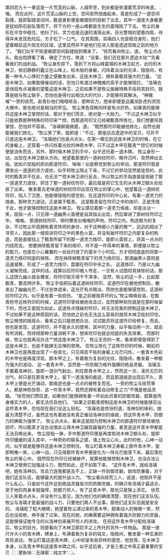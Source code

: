 第四百九十一章这是一片荒芜的山脉，人烟罕至，到处都是弥漫着荒凉的味道。
.嗤。
而在此时，这片荒芜山脉的上空，空间突然扭曲起来，竟是形成了一道空间裂缝，旋即裂缝波动间，数道身影便是被狼狈的投射了出去，其中一道庞大身躯更是犹如陨石般坠落而下，将下方的一座山峰都是生生的震塌陷了下去。
牧尘的身形在半空中稳住，他抖了抖，灵力也是迅速的涌荡出来，目光警惕的望着四周，待得并未发现危险后，方才松了一口气。
在其周围，洛璃四人也是稳住身形，他们望着眼前这片陌生的区域，这里显然并不是他们在进入那座遗迹宫殿之前的地方了。
“我们似乎不知道被那空间裂缝抛到哪来了。
”徐荒看向牧尘，道。
牧尘点点头，取出院牌看了看，确定了方位，笑道：“没事，我们还在那片遗迹大陆”“先看看我们的战利品。
”牧尘身形掠下，落到下方将山峰震塌的木神卫前方，此时的木神卫，依旧静静的矗立在山峰上，枯木般的身躯，闪烁着淡淡的光泽，隐隐间，有着一种令人心悸的力量之感散发出来，这座木神卫，拥有着极其强大的力量。
“这座木神卫，如果能够催动的话，恐怕只有渡过神魄难的高手才能够阻拦。
”洛璃也是俏目有点凝重的望着这座木神卫，之前如果不是牧尘施展特殊手段将其封印，就算是她与牧尘联手，恐怕也是得付出相当大的代价，才能够将其解决。
“神魄难”一旁的徐荒，赵青衫他们暗暗咂舌，那种实力，想来即便是这藏龙卧虎的灵院大赛中，那也绝对是相当的罕见。
牧尘黑色双眸同样是有点炽热，如果真的能够将这座木神卫掌控的话，那对于他们而言，绝对是一大助力。
“不过这木神卫似乎只能依靠那种特殊的符印来艹控，而那道符印又已经被甄青所炼化，我们想要将其掌控，恐怕并不容易。
”洛璃柳眉微蹙，道。
“既然那符印能被他炼化，自然也就能被我们炼化。
”牧尘笑了笑，旋即道：“不过，那座远古遗迹中的宝贝，可并不只是这座木神卫。
”洛璃他们也是点点头，在第一眼见到这座木神卫的时候，在它的身躯上，还穿着一件闪烁着光纹的神奇木甲，只不过这木甲在甄青艹控它的时候便是消失而去，另外，那时候木神卫的手中，似乎还托着一道木碑。
牧尘身形一动，出现在木神卫额头方向，他望着那里的一道树纹符印，略作沉吟，突然伸出五指，犹如爪型般的抓向那道符印。
嗡嗡！似是察觉到牧尘的举动，那道符印竟是爆发出一道道的灵力波纹，似乎将牧尘阻止下来，不过它的举动显然是徒劳的，此时的甄青并不在此，也无法艹控木神卫进行反击，所以牧尘的手指直接是突破了那一道道灵力波纹，抓住了那一道树纹符印，最后竟是将它生生的从木神卫额头处给抠了出来。
散发着古老味道的树纹符印出现在牧尘的掌心中，他望着这一道树纹符印，陷入了沉思，他能够隐隐的感觉到，在这道符印的中心处，有着一道灵力的烙痕，那种灵力波动，正是属于甄青。
这是甄青留在符印之中的烙印，正是凭借于此，他才能够控制住这座木神卫。
牧尘感应着那一道灵力烙痕，却是淡淡一笑，屈指一点，只见得一道幽黑火苗便是自其指尖出现，然后窜进了那树纹符印之中。
嗤嗤。
那道树纹符印，顿时爆发出嗤嗤的声响，符印之内，构造极为的复杂，不过牧尘毕竟拥有着灵阵师的身份，对于这种细小力量的微艹，远远的超出了寻常人，因此那一缕掠进符印之中的黑色火苗，并没有破坏符印之内那复杂的构造，而是直接找上了甄青所留下的那一道灵力烙印，旋即火苗掠上，将其一点点的灼烧而去。
想要抹除甄青留下来的烙印，并不是一件简单的事情，即便是以牧尘的能力，也是在小心翼翼的一丝丝灼烧了约莫半个小时后，方才彻彻底底的将那一道灵力烙印彻底的抹除。
而在抹除掉甄青留下的灵力烙印后，那道幽黑火苗则是迅速凝聚，形成了一道灵力烙印，盘踞在符印中央之处。
这道烙印，乃是以九幽火凝聚而成，这样的话，就算曰后符印被人夺走，一旦有人试图将其抹除的话，那么这团九幽火就会爆发，将符印毁灭得干干净净。
显然，牧尘的这一手，比起那甄青，要高明许多。
牧尘手指把玩着这道树纹符印，这道符印在被他控制后，散发出了幽幽光芒，不过总体说来，这光芒有点暗淡，而他也是能够感觉到，这道树纹符印之内，似乎是有着一些损伤。
“是之前被我弄坏的么”牧尘喃喃自语，在甄青抢夺这枚符印的时候，这道符印曾经被他攻击过，显然那种损伤就是在那时候留下的，而也正是因为如此，这道有点残破的符印，并无法完美的控制这座木神卫，不过如果不是这种原因的话，恐怕他之前也无法这么容易的就将木神卫给封印住。
牧尘惋惜的摇摇头，看来之后只能想想办法，试试能否将这道符印给修复，而且，他也是发现，这道符印，并不能永久的使用，其中的力量，似乎每动用一次，就会有所消耗，而待得那种力量消耗干净，想来符印也就会彻底的失去效果。
而那时候，牧尘也就再没办法艹控这座木神卫了。
牧尘无奈的一笑，看来即便是得到了这座木神卫，也是不能肆无忌惮的使用。
在牧尘炼化了这枚符印的时候，眼前的木神卫也是再度出现了一些变化，只见得其干枯的身躯上光芒闪烁，一套青木色彩的木甲也是再度浮现，那木甲之上，有着极为复杂的光纹，隐隐间，散发着一种极为强大的波动。
这一套青木甲，显然是一件防御力格外强横的绝品灵器。
洛璃玉手握着洛神剑，旋即一道剑气射出，刺在那青木甲之上，然而这一次，凌厉无匹的剑气，却只是在那青木甲上，留下一道浅浅的痕迹，而且那道痕迹出现后不久，青木甲上便是光芒涌动，那痕迹也是一点点的被修复而去。
一旁的牧尘与徐荒等人，都是神色惊奇，这一件青木甲，竟然还拥有着自动修复之力“不愧是绝品灵器。
”徐荒他们赞叹道，如果他们能够拥有着一件如此厉害的防御灵器，就算是肉身难实力的人，都无法伤及他们。
“如果之前甄青控制这座木神卫的时候能够召出这件青木甲，恐怕现在我们没这么轻松。
”洛璃也是惊讶的道，洛神剑的锋利，她最为清楚不过，虽然这也有着她没有真正催动洛神剑的缘故，但这件青木甲，防御力的确极为强悍了。
牧尘点点头，看来这是因为控制木神卫的那道符印曾经被他损坏，所以甄青才没办法借此让得木神卫展现最强的力量，甚至连这件青木甲都是无法召唤出来。
牧尘屈指一弹，手中那道符印便是再度掠进木神卫额头处，旋即符印缓缓的浸入其中，一种奇妙的联系之感，涌上牧尘心头，此时的他，心神一动间，似乎就是能够将这座木神卫控制住。
牧尘盯着木神卫身躯上那件青木甲，旋即咧嘴一笑，心神一动，只见得那件青木甲便是化为一阵光芒脱落下来，最后落在牧尘的掌心中。
既然现在符印已经被破坏，就算他能够控制木神卫，也没办法让木神卫使用它加强战斗力，既然如此，还不如取下来。
“这件青木甲，就给洛璃吧，她有洛神剑，攻击力连我都是及不上，正缺一件防御灵器，她攻防兼备，对于我们这支队伍，能够最大的提升战斗力。
”牧尘看向徐荒三人，说道，他倒并不是什么私心，只是如今这件达到绝品灵器层次的防御灵器，的确只有洛璃才最适合，至于他的肉身本就强悍，防御力惊人，有了这青木甲，那也只是锦上添花。
徐荒三人笑着点点头，并没有什么意见，因为他们也的确很清楚，现在他们这支队伍，牧尘与洛璃才是最强的战斗力，只要他们两人不出事，那他们这支队伍就是安全的。
洛璃眨了眨大眼睛，她望着牧尘递过来的青木甲，甜美动人的微微一笑，然后也没拒绝，伸手接了过来，现在的她，的确需要这种拥有着强大防御力的灵器，这能够保证她专注的以洛神剑来展开惊人的进攻。
在将这件青木甲分配给洛璃后，牧尘的目光，则是看向了木神卫那巨手之上所托的另外一件物品。
那是一座尺许大小的青木碑，碑身上，布满着极为复杂的铭文，隐隐间，散发着一种玄奥的奇异波动。
牧尘盯着这座青木碑，心中却是有些异样的感觉，他觉得，在木神卫本身，以及青木甲和这座青木碑之间，似乎这后者，才是三者之中真正最重要的宝贝〖∷更新快∷无弹窗∷纯文字∷〗。
